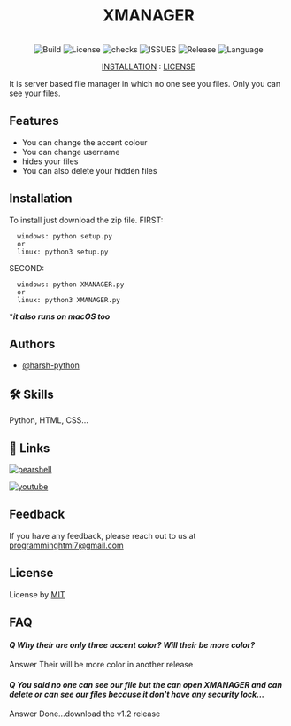 
 <h1 align="middle">XMANAGER</h1>

<p align="center">
    <br>
    <img src="https://img.shields.io/badge/Build-Okay-blue?style=for-the-badge" alt="Build">
    <img src="https://img.shields.io/github/license/harsh-python/XMANAGER?style=for-the-badge" alt="License">
    <img src="https://img.shields.io/github/checks-status/harsh-python/XMANAGER/main?style=for-the-badge" alt="checks">
    <img src="https://img.shields.io/github/issues/harsh-python/XMANAGER?style=for-the-badge" alt="ISSUES">
  <img src="https://img.shields.io/github/v/release/harsh-python/XMANAGER?style=for-the-badge" alt="Release">
  <img src="https://img.shields.io/badge/Language-Python-blue?style=for-the-badge" alt="Language">
</p>
</p>
<p align="center">
    <a href="#installation">INSTALLATION</a> :
    <a href="#license">LICENSE</a>
</p>

It is server based file manager in which no one see you files.
Only you can see your files.


## **Features**

- You can change the accent colour
- You can change username
- hides your files
- You can also delete your hidden files


## **Installation**

To install just download the zip file.
FIRST:
```
  windows: python setup.py
  or
  linux: python3 setup.py
```
SECOND:
```
  windows: python XMANAGER.py
  or
  linux: python3 XMANAGER.py
```
****it also runs on macOS too***
    
## **Authors**

- [@harsh-python](https://www.github.com/harsh-python)


## 🛠 **Skills**
Python, HTML, CSS...


## 🔗 **Links**
[![pearshell](https://img.shields.io/badge/pearshell-orange?style=for-the-badge&logo=python)](github.com/harsh-python/pearshell)

[![youtube](https://img.shields.io/badge/youtube-red?style=for-the-badge&logo=youtube)](https://www.youtube.com/)


## **Feedback**

If you have any feedback, please reach out to us at programminghtml7@gmail.com


## **License**

License by [MIT](https://github.com/harsh-python/XMANAGER/blob/main/LICENSE)


## **FAQ**

#### *Q Why their are only three accent color? Will their be more color?*

Answer Their will be more color in another release

#### *Q You said no one can see our file but the can open XMANAGER and can delete or can see our files because it don't have any security lock...*

Answer Done...download the v1.2 release

